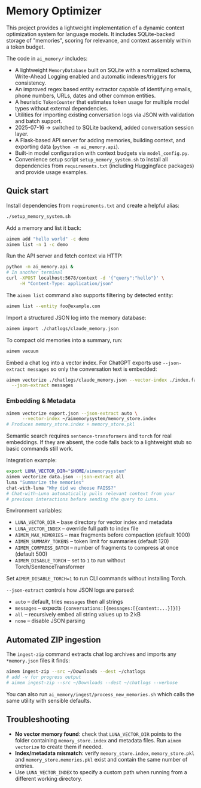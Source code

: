 # Memory Optimizer

This project provides a lightweight implementation of a dynamic context
optimization system for language models.  It includes SQLite-backed storage of
"memories", scoring for relevance, and context assembly within a token budget.

The code in `ai_memory/` includes:

* A lightweight `MemoryDatabase` built on SQLite with a normalized schema,
  Write-Ahead Logging enabled and automatic indexes/triggers for consistency.
* An improved regex based entity extractor capable of identifying emails,
  phone numbers, URLs, dates and other common entities.
* A heuristic `TokenCounter` that estimates token usage for multiple model
  types without external dependencies.
* Utilities for importing existing conversation logs via JSON with validation
  and batch support.
* 2025-07-16 → switched to SQLite backend, added conversation session layer.
* A Flask-based API server for adding memories, building context, and exporting
  data (`python -m ai_memory.api`).
* Built-in model configuration with context budgets via `model_config.py`.
* Convenience setup script `setup_memory_system.sh` to install all
  dependencies from `requirements.txt` (including Huggingface packages) and
  provide usage examples.

## Quick start

Install dependencies from `requirements.txt` and create a helpful alias:

```bash
./setup_memory_system.sh
```

Add a memory and list it back:

```bash
aimem add "hello world" -c demo
aimem list -n 1 -c demo
```

Run the API server and fetch context via HTTP:

```bash
python -m ai_memory.api &
# In another terminal
curl -XPOST localhost:5678/context -d '{"query":"hello"}' \
     -H "Content-Type: application/json"
```

The `aimem list` command also supports filtering by detected entity:

```bash
aimem list --entity foo@example.com
```

Import a structured JSON log into the memory database:

```bash
aimem import ./chatlogs/claude_memory.json
```

To compact old memories into a summary, run:

```bash
aimem vacuum
```

Embed a chat log into a vector index. For ChatGPT exports use
`--json-extract messages` so only the conversation text is embedded:

```bash
aimem vectorize ./chatlogs/claude_memory.json --vector-index ./index.faiss \
  --json-extract messages
```

### Embedding & Metadata

```bash
aimem vectorize export.json --json-extract auto \
      --vector-index ~/aimemorysystem/memory_store.index
# Produces memory_store.index + memory_store.pkl
```

Semantic search requires `sentence-transformers` and `torch` for real
embeddings.  If they are absent, the code falls back to a lightweight
stub so basic commands still work.

Integration example:

```bash
export LUNA_VECTOR_DIR="$HOME/aimemorysystem"
aimem vectorize data.json --json-extract all
luna "Summarize the memories"
chat-with-luna "Why did we choose FAISS?"
# Chat-with-Luna automatically pulls relevant context from your
# previous interactions before sending the query to Luna.
```

Environment variables:

- `LUNA_VECTOR_DIR` – base directory for vector index and metadata
- `LUNA_VECTOR_INDEX` – override full path to index file
- `AIMEM_MAX_MEMORIES` – max fragments before compaction (default 1000)
- `AIMEM_SUMMARY_TOKENS` – token limit for summaries (default 120)
- `AIMEM_COMPRESS_BATCH` – number of fragments to compress at once (default 500)
- `AIMEM_DISABLE_TORCH` – set to `1` to run without Torch/SentenceTransformer

Set `AIMEM_DISABLE_TORCH=1` to run CLI commands without installing Torch.

`--json-extract` controls how JSON logs are parsed:

* `auto` – default, tries `messages` then all strings
* `messages` – expects `{conversations:[{messages:[{content:...}]}]}`
* `all` – recursively embed all string values up to 2 kB
* `none` – disable JSON parsing

## Automated ZIP ingestion

The `ingest-zip` command extracts chat log archives and imports any `*memory.json` files it finds:

```bash
aimem ingest-zip --src ~/Downloads --dest ~/chatlogs
# add -v for progress output
# aimem ingest-zip --src ~/Downloads --dest ~/chatlogs --verbose
```

You can also run `ai_memory/ingest/process_new_memories.sh` which calls the same
utility with sensible defaults.

## Troubleshooting

* **No vector memory found**: check that `LUNA_VECTOR_DIR` points to the folder
  containing `memory_store.index` and metadata files. Run `aimem vectorize` to
  create them if needed.
* **Index/metadata mismatch**: verify `memory_store.index`, `memory_store.pkl`
  and `memory_store.memories.pkl` exist and contain the same number of entries.
* Use `LUNA_VECTOR_INDEX` to specify a custom path when running from a different
  working directory.
